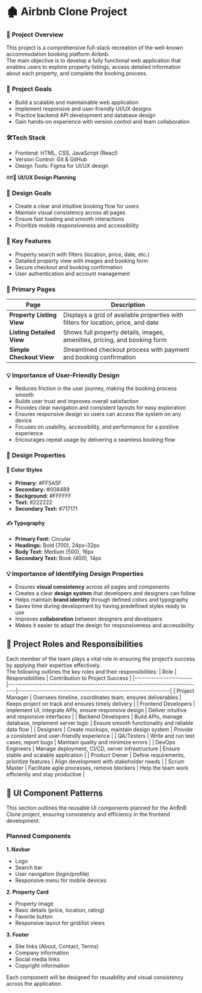 
# 🏚️ **Airbnb Clone Project**
  
### 📖 **Project Overview**
This project is a comprehensive full-stack recreation of the well-known accommodation booking platform Airbnb.  
The main objective is to develop a fully functional web application that enables users to explore property listings, access detailed information about each property, and complete the booking process.


### 🎯 **Project Goals**
- Build a scalable and maintainable web application
- Implement responsive and user-friendly UI/UX designs
- Practice backend API development and database design
- Gain hands-on experience with version control and team collaboration

 ### 🛠️**Tech Stack**
- Frontend: HTML, CSS, JavaScript (React)
- Version Control: Git & GitHub  
- Design Tools: Figma for UI/UX design

##🎨 **UI/UX Design Planning**

 ### 🎯 **Design Goals**
- Create a clear and intuitive booking flow for users
- Maintain visual consistency across all pages
- Ensure fast loading and smooth interactions
- Prioritize mobile responsiveness and accessibility

### 🔑 **Key Features**
- Property search with filters (location, price, date, etc.)
- Detailed property view with images and booking form
- Secure checkout and booking confirmation
- User authentication and account management

 ### 📄 Primary Pages

| Page                      | Description                                                                        |
|---------------------------|------------------------------------------------------------------------------------|
| **Property Listing View** | Displays a grid of available properties with filters for location, price, and date |
| **Listing Detailed View** | Shows full property details, images, amenities, pricing, and booking form          |
| **Simple Checkout View**  | Streamlined checkout process with payment and booking confirmation                 |

 ### 💡 **Importance of User-Friendly Design**
- Reduces friction in the user journey, making the booking process smooth  
- Builds user trust and improves overall satisfaction  
- Provides clear navigation and consistent layouts for easy exploration  
- Ensures responsive design so users can access the system on any device  
- Focuses on usability, accessibility, and performance for a positive experience  
- Encourages repeat usage by delivering a seamless booking flow

 ### 🎨 **Design Properties**

 #### 🎨 **Color Styles**
- **Primary:** #FF5A5F  
- **Secondary:** #008489  
- **Background:** #FFFFFF  
- **Text:** #222222  
- **Secondary Text:** #717171  

#### ✍️ **Typography**
- **Primary Font:** Circular  
- **Headings:** Bold (700), 24px–32px  
- **Body Text:** Medium (500), 16px  
- **Secondary Text:** Book (400), 14px  

 ### 💡 **Importance of Identifying Design Properties**
- Ensures **visual consistency** across all pages and components  
- Creates a clear **design system** that developers and designers can follow  
- Helps maintain **brand identity** through defined colors and typography  
- Saves time during development by having predefined styles ready to use  
- Improves **collaboration** between designers and developers  
- Makes it easier to adapt the design for responsiveness and accessibility


 ## 👥 Project Roles and Responsibilities
Each member of the team plays a vital role in ensuring the project’s success by applying their expertise effectively.  
The following outlines the key roles and their responsibilities:
| Role                   | Responsibilities                                                                 | Contribution to Project Success                               |
|------------------------|---------------------------------------------------------------------------------|---------------------------------------------------------------|
| Project Manager        | Oversees timeline, coordinates team, ensures deliverables                       | Keeps project on track and ensures timely delivery            |
| Frontend Developers    | Implement UI, integrate APIs, ensure responsive design                           | Deliver intuitive and responsive interfaces                  |
| Backend Developers     | Build APIs, manage database, implement server logic                              | Ensure smooth functionality and reliable data flow            |
| Designers              | Create mockups, maintain design system                                           | Provide a consistent and user-friendly experience            |
| QA/Testers             | Write and run test cases, report bugs                                           | Maintain quality and minimize errors                          |
| DevOps Engineers       | Manage deployment, CI/CD, server infrastructure                                  | Ensure stable and scalable application                        |
| Product Owner          | Define requirements, prioritize features                                        | Align development with stakeholder needs                      |
| Scrum Master           | Facilitate agile processes, remove blockers                                      | Help the team work efficiently and stay productive           |


## 🧩 UI Component Patterns

This section outlines the reusable UI components planned for the AirBnB Clone project, ensuring consistency and efficiency in the frontend development.

### Planned Components

**1. Navbar**
- Logo
- Search bar
- User navigation (login/profile)
- Responsive menu for mobile devices

**2. Property Card**
- Property image
- Basic details (price, location, rating)
- Favorite button
- Responsive layout for grid/list views

**3. Footer**
- Site links (About, Contact, Terms)
- Company information
- Social media links
- Copyright information

Each component will be designed for reusability and visual consistency across the application.



